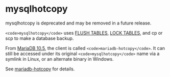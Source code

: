 
# mysqlhotcopy

mysqlhotcopy is deprecated and may be removed in a future release.


`<code>mysqlhotcopy</code>` uses [FLUSH TABLES](../../reference/sql-statements-and-structure/sql-statements/administrative-sql-statements/flush-commands/flush-tables-for-export.md), [LOCK TABLES](../../reference/sql-statements-and-structure/sql-statements/transactions/lock-tables.md), and cp or scp to make a database backup.


From [MariaDB 10.5](../../../release-notes/mariadb-community-server/what-is-mariadb-105.md), the client is called `<code>mariadb-hotcopy</code>`. It can still be accessed under its original `<code>mysqlhotcopy</code>` name via a symlink in Linux, or an alternate binary in Windows.


See [mariadb-hotcopy](../backup-restore-and-import-clients/mariadb-hotcopy.md) for details.


